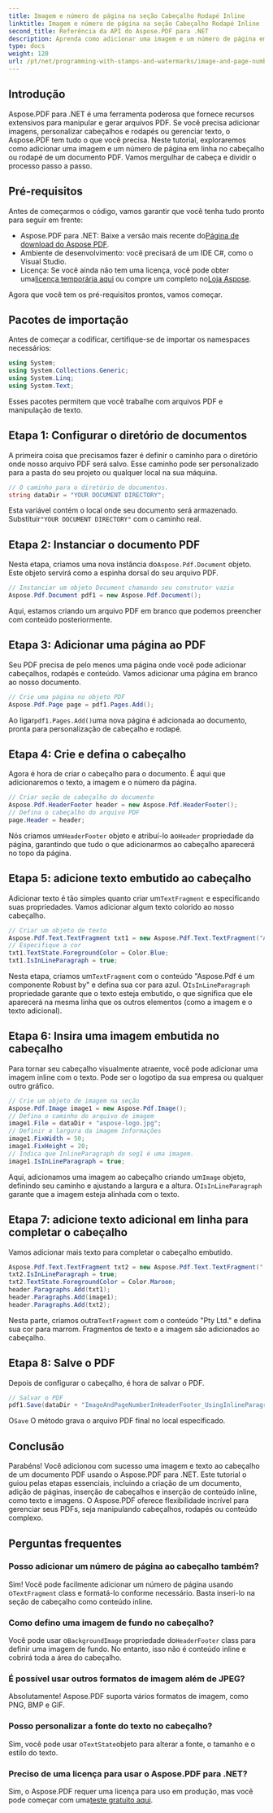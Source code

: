 ```yaml
---
title: Imagem e número de página na seção Cabeçalho Rodapé Inline
linktitle: Imagem e número de página na seção Cabeçalho Rodapé Inline
second_title: Referência da API do Aspose.PDF para .NET
description: Aprenda como adicionar uma imagem e um número de página em linha na seção de cabeçalho de um PDF usando o Aspose.PDF para .NET com este guia passo a passo.
type: docs
weight: 120
url: /pt/net/programming-with-stamps-and-watermarks/image-and-page-number-in-header-footer-section-inline/
---
```

## Introdução

Aspose.PDF para .NET é uma ferramenta poderosa que fornece recursos extensivos para manipular e gerar arquivos PDF. Se você precisa adicionar imagens, personalizar cabeçalhos e rodapés ou gerenciar texto, o Aspose.PDF tem tudo o que você precisa. Neste tutorial, exploraremos como adicionar uma imagem e um número de página em linha no cabeçalho ou rodapé de um documento PDF. Vamos mergulhar de cabeça e dividir o processo passo a passo.

## Pré-requisitos

Antes de começarmos o código, vamos garantir que você tenha tudo pronto para seguir em frente:

-  Aspose.PDF para .NET: Baixe a versão mais recente do[Página de download do Aspose PDF](https://releases.aspose.com/pdf/net/).
- Ambiente de desenvolvimento: você precisará de um IDE C#, como o Visual Studio.
-  Licença: Se você ainda não tem uma licença, você pode obter uma[licença temporária aqui](https://purchase.aspose.com/temporary-license/) ou compre um completo no[Loja Aspose](https://purchase.aspose.com/buy).

Agora que você tem os pré-requisitos prontos, vamos começar.

## Pacotes de importação

Antes de começar a codificar, certifique-se de importar os namespaces necessários:

```csharp
using System;
using System.Collections.Generic;
using System.Linq;
using System.Text;
```

Esses pacotes permitem que você trabalhe com arquivos PDF e manipulação de texto.

## Etapa 1: Configurar o diretório de documentos

A primeira coisa que precisamos fazer é definir o caminho para o diretório onde nosso arquivo PDF será salvo. Esse caminho pode ser personalizado para a pasta do seu projeto ou qualquer local na sua máquina.

```csharp
// O caminho para o diretório de documentos.
string dataDir = "YOUR DOCUMENT DIRECTORY";
```

 Esta variável contém o local onde seu documento será armazenado. Substituir`"YOUR DOCUMENT DIRECTORY"` com o caminho real.

## Etapa 2: Instanciar o documento PDF

 Nesta etapa, criamos uma nova instância do`Aspose.Pdf.Document` objeto. Este objeto servirá como a espinha dorsal do seu arquivo PDF.

```csharp
// Instanciar um objeto Document chamando seu construtor vazio
Aspose.Pdf.Document pdf1 = new Aspose.Pdf.Document();
```

Aqui, estamos criando um arquivo PDF em branco que podemos preencher com conteúdo posteriormente.

## Etapa 3: Adicionar uma página ao PDF

Seu PDF precisa de pelo menos uma página onde você pode adicionar cabeçalhos, rodapés e conteúdo. Vamos adicionar uma página em branco ao nosso documento.

```csharp
// Crie uma página no objeto PDF
Aspose.Pdf.Page page = pdf1.Pages.Add();
```

 Ao ligar`pdf1.Pages.Add()`uma nova página é adicionada ao documento, pronta para personalização de cabeçalho e rodapé.

## Etapa 4: Crie e defina o cabeçalho

Agora é hora de criar o cabeçalho para o documento. É aqui que adicionaremos o texto, a imagem e o número da página.

```csharp
// Criar seção de cabeçalho do documento
Aspose.Pdf.HeaderFooter header = new Aspose.Pdf.HeaderFooter();
// Defina o cabeçalho do arquivo PDF
page.Header = header;
```

 Nós criamos um`HeaderFooter` objeto e atribuí-lo ao`Header` propriedade da página, garantindo que tudo o que adicionarmos ao cabeçalho aparecerá no topo da página.

## Etapa 5: adicione texto embutido ao cabeçalho

 Adicionar texto é tão simples quanto criar um`TextFragment` e especificando suas propriedades. Vamos adicionar algum texto colorido ao nosso cabeçalho.

```csharp
// Criar um objeto de texto
Aspose.Pdf.Text.TextFragment txt1 = new Aspose.Pdf.Text.TextFragment("Aspose.Pdf is a Robust component by");
// Especifique a cor
txt1.TextState.ForegroundColor = Color.Blue;
txt1.IsInLineParagraph = true;
```

 Nesta etapa, criamos um`TextFragment` com o conteúdo "Aspose.Pdf é um componente Robust by" e defina sua cor para azul. O`IsInLineParagraph` propriedade garante que o texto esteja embutido, o que significa que ele aparecerá na mesma linha que os outros elementos (como a imagem e o texto adicional).

## Etapa 6: Insira uma imagem embutida no cabeçalho

Para tornar seu cabeçalho visualmente atraente, você pode adicionar uma imagem inline com o texto. Pode ser o logotipo da sua empresa ou qualquer outro gráfico.

```csharp
// Crie um objeto de imagem na seção
Aspose.Pdf.Image image1 = new Aspose.Pdf.Image();
// Defina o caminho do arquivo de imagem
image1.File = dataDir + "aspose-logo.jpg";
// Definir a largura da imagem Informações
image1.FixWidth = 50;
image1.FixHeight = 20;
// Indica que InlineParagraph do seg1 é uma imagem.
image1.IsInLineParagraph = true;
```

 Aqui, adicionamos uma imagem ao cabeçalho criando um`Image` objeto, definindo seu caminho e ajustando a largura e a altura. O`IsInLineParagraph` garante que a imagem esteja alinhada com o texto.

## Etapa 7: adicione texto adicional em linha para completar o cabeçalho

Vamos adicionar mais texto para completar o cabeçalho embutido.

```csharp
Aspose.Pdf.Text.TextFragment txt2 = new Aspose.Pdf.Text.TextFragment(" Pty Ltd.");
txt2.IsInLineParagraph = true;
txt2.TextState.ForegroundColor = Color.Maroon;
header.Paragraphs.Add(txt1);
header.Paragraphs.Add(image1);
header.Paragraphs.Add(txt2);
```

 Nesta parte, criamos outra`TextFragment` com o conteúdo "Pty Ltd." e defina sua cor para marrom. Fragmentos de texto e a imagem são adicionados ao cabeçalho.

## Etapa 8: Salve o PDF

Depois de configurar o cabeçalho, é hora de salvar o PDF.

```csharp
// Salvar o PDF
pdf1.Save(dataDir + "ImageAndPageNumberInHeaderFooter_UsingInlineParagraph_out.pdf");
```

 O`Save` O método grava o arquivo PDF final no local especificado.

## Conclusão

Parabéns! Você adicionou com sucesso uma imagem e texto ao cabeçalho de um documento PDF usando o Aspose.PDF para .NET. Este tutorial o guiou pelas etapas essenciais, incluindo a criação de um documento, adição de páginas, inserção de cabeçalhos e inserção de conteúdo inline, como texto e imagens. O Aspose.PDF oferece flexibilidade incrível para gerenciar seus PDFs, seja manipulando cabeçalhos, rodapés ou conteúdo complexo. 

## Perguntas frequentes

### Posso adicionar um número de página ao cabeçalho também?
 Sim! Você pode facilmente adicionar um número de página usando o`TextFragment` class e formatá-lo conforme necessário. Basta inseri-lo na seção de cabeçalho como conteúdo inline.

### Como defino uma imagem de fundo no cabeçalho?
 Você pode usar o`BackgroundImage` propriedade do`HeaderFooter` class para definir uma imagem de fundo. No entanto, isso não é conteúdo inline e cobrirá toda a área do cabeçalho.

### É possível usar outros formatos de imagem além de JPEG?
Absolutamente! Aspose.PDF suporta vários formatos de imagem, como PNG, BMP e GIF.

### Posso personalizar a fonte do texto no cabeçalho?
 Sim, você pode usar o`TextState`objeto para alterar a fonte, o tamanho e o estilo do texto.

### Preciso de uma licença para usar o Aspose.PDF para .NET?
 Sim, o Aspose.PDF requer uma licença para uso em produção, mas você pode começar com uma[teste gratuito aqui](https://releases.aspose.com/).